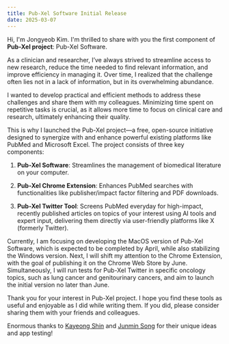 ```yaml
---
title: Pub-Xel Software Initial Release
date: 2025-03-07
---
```

Hi, I'm Jongyeob Kim. I'm thrilled to share with you the first component of **Pub-Xel project**: Pub-Xel Software.

As a clinician and researcher, I’ve always strived to streamline access to new research, reduce the time needed to find relevant information, and improve efficiency in managing it. Over time, I realized that the challenge often lies not in a lack of information, but in its overwhelming abundance.

I wanted to develop practical and efficient methods to address these challenges and share them with my colleagues. Minimizing time spent on repetitive tasks is crucial, as it allows more time to focus on clinical care and research, ultimately enhancing their quality.

This is why I launched the Pub-Xel project—a free, open-source initiative designed to synergize with and enhance powerful existing platforms like PubMed and Microsoft Excel. The project consists of three key components:

1. **Pub-Xel Software**: Streamlines the management of biomedical literature on your computer.

2. **Pub-Xel Chrome Extension**: Enhances PubMed searches with functionalities like publisher/impact factor filtering and PDF downloads. 

3. **Pub-Xel Twitter Tool**: Screens PubMed everyday for high-impact, recently published articles on topics of your interest using AI tools and expert input, delivering them directly via user-friendly platforms like X (formerly Twitter).

Currently, I am focusing on developing the MacOS version of Pub-Xel Software, which is expected to be completed by April, while also stabilizing the Windows version. Next, I will shift my attention to the Chrome Extension, with the goal of publishing it on the Chrome Web Store by June. Simultaneously, I will run tests for Pub-Xel Twitter in specific oncology topics, such as lung cancer and genitourinary cancers, and aim to launch the initial version no later than June.

Thank you for your interest in Pub-Xel project. I hope you find these tools as useful and enjoyable as I did while writing them. If you did, please consider sharing them with your friends and colleagues.

Enormous thanks to [Kayeong Shin](https://www.linkedin.com/in/kayeong-shin-262764335/) and [Junmin Song](https://scholar.google.com/citations?user=4PR_CKsAAAAJ&hl=en) for their unique ideas and app testing!